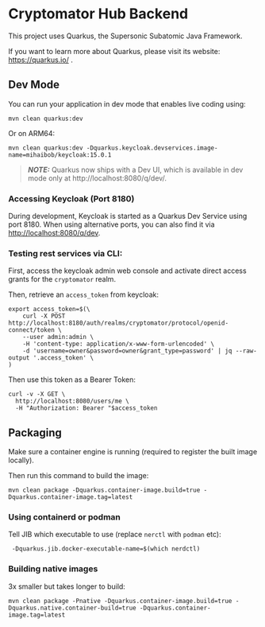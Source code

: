 # Cryptomator Hub Backend

This project uses Quarkus, the Supersonic Subatomic Java Framework.

If you want to learn more about Quarkus, please visit its website: https://quarkus.io/ .

## Dev Mode

You can run your application in dev mode that enables live coding using:
```shell script
mvn clean quarkus:dev
```

Or on ARM64:

```shell
mvn clean quarkus:dev -Dquarkus.keycloak.devservices.image-name=mihaibob/keycloak:15.0.1
```

> **_NOTE:_**  Quarkus now ships with a Dev UI, which is available in dev mode only at http://localhost:8080/q/dev/.

### Accessing Keycloak (Port 8180)

During development, Keycloak is started as a Quarkus Dev Service using port 8180. When using alternative ports, you can also find it via [http://localhost:8080/q/dev](http://localhost:8080/q/dev).


### Testing rest services via CLI:

First, access the keycloak admin web console and activate direct access grants for the `cryptomator` realm.

Then, retrieve an `access_token` from keycloak:

```
export access_token=$(\
    curl -X POST http://localhost:8180/auth/realms/cryptomator/protocol/openid-connect/token \
    --user admin:admin \
    -H 'content-type: application/x-www-form-urlencoded' \
    -d 'username=owner&password=owner&grant_type=password' | jq --raw-output '.access_token' \
)
```

Then use this token as a Bearer Token:

```shell
curl -v -X GET \
  http://localhost:8080/users/me \
  -H "Authorization: Bearer "$access_token
```

## Packaging

Make sure a container engine is running (required to register the built image locally).

Then run this command to build the image:

```shell script
mvn clean package -Dquarkus.container-image.build=true -Dquarkus.container-image.tag=latest
```

### Using containerd or podman

Tell JIB which executable to use (replace `nerctl` with `podman` etc):

```shell script
 -Dquarkus.jib.docker-executable-name=$(which nerdctl)
```

### Building native images

3x smaller but takes longer to build:
```shell script
mvn clean package -Pnative -Dquarkus.container-image.build=true -Dquarkus.native.container-build=true -Dquarkus.container-image.tag=latest
```
